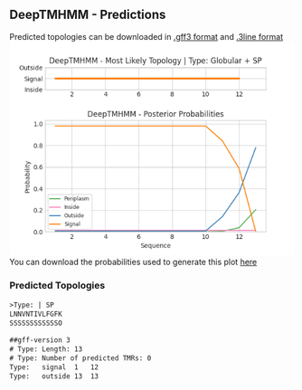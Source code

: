 ## DeepTMHMM - Predictions
Predicted topologies can be downloaded in [.gff3 format](TMRs.gff3) and [.3line format](predicted_topologies.3line)
![picture](plot.png)
You can download the probabilities used to generate this plot [here](Type:_probs.csv)
### Predicted Topologies
```
>Type: | SP
LNNVNTIVLFGFK
SSSSSSSSSSSSO

```


```
##gff-version 3
# Type: Length: 13
# Type: Number of predicted TMRs: 0
Type:	signal	1	12				
Type:	outside	13	13				

```

